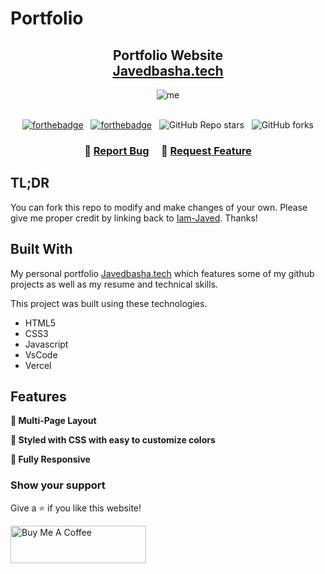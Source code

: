# Portfolio

<h2 align="center">
  Portfolio Website<br/>
  <a href="https://javedbasha.vercel.app/" target="_blank">Javedbasha.tech</a>
</h2>
<div align="center">
<img src="https://github.com/Iam-Javed/Portfolio/assets/106265348/785aba18-86d8-4ef4-878c-d40b00b0e24c" alt="me">

</div>

<br/>

<center>

[![forthebadge](https://forthebadge.com/images/badges/built-with-love.svg)](https://forthebadge.com) &nbsp;
[![forthebadge](https://forthebadge.com/images/badges/open-source.svg)](https://forthebadge.com) &nbsp;
![GitHub Repo stars](https://img.shields.io/github/stars/Iam-Javed/Portfolio?color=red&logo=github&style=for-the-badge) &nbsp;
![GitHub forks](https://img.shields.io/github/forks/Iam-Javed/Portfolio?color=red&logo=github&style=for-the-badge)

</center>

<h3 align="center">
    🔹
    <a href="https://github.com/Iam-Javed/Portfolio/issues">Report Bug</a> &nbsp; &nbsp;
    🔹
    <a href="https://github.com/Iam-Javed/Portfolio/issues">Request Feature</a>
</h3>

## TL;DR

You can fork this repo to modify and make changes of your own. Please give me proper credit by linking back to [Iam-Javed](https://github.com/Iam-Javed/Portfolio). Thanks!

## Built With

My personal portfolio <a href="https://javedbasha.vercel.app/" target="_blank">Javedbasha.tech</a> which features some of my github projects as well as my resume and technical skills.<br/>

This project was built using these technologies.

- HTML5
- CSS3
- Javascript
- VsCode
- Vercel

## Features

**📖 Multi-Page Layout**

**🎨 Styled with CSS with easy to customize colors**

**📱 Fully Responsive**


### Show your support

Give a ⭐ if you like this website!

<a href="https://www.buymeacoffee.com/Javed2541" target="_blank"><img src="https://cdn.buymeacoffee.com/buttons/v2/default-violet.png" alt="Buy Me A Coffee" height= "60px" width= "217px" ></a>
